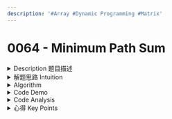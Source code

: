 ```yaml
---
description: '#Array #Dynamic Programming #Matrix'
---
```


# 0064 - Minimum Path Sum

<details>

<summary>Description 题目描述 </summary>



</details>

<details>

<summary>解题思路 Intuition </summary>



</details>

<details>

<summary>Algorithm </summary>





</details>

<details>

<summary>Code Demo </summary>

```java
```

</details>

<details>

<summary>Code Analysis</summary>



</details>

<details>

<summary>心得 Key Points</summary>



</details>
